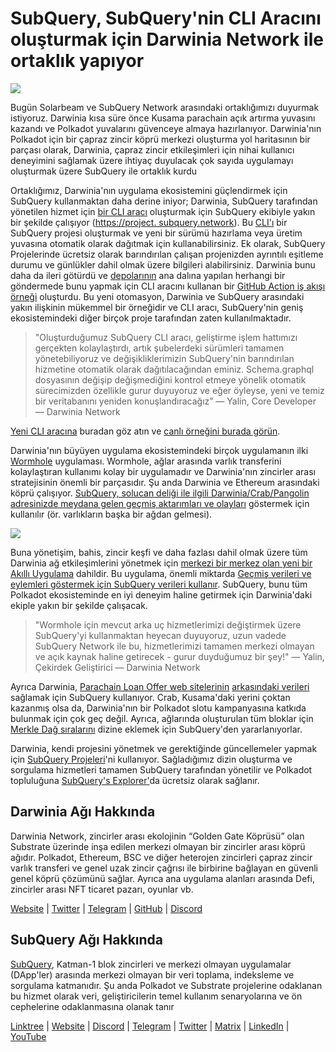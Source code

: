 # SubQuery, SubQuery'nin CLI Aracını oluşturmak için Darwinia Network ile ortaklık yapıyor

![](https://miro.medium.com/max/1400/1*96OGWsQrxNGC5rblYxhdAw.jpeg)

Bugün Solarbeam ve SubQuery Network arasındaki ortaklığımızı duyurmak istiyoruz. Darwinia kısa süre önce Kusama parachain açık artırma yuvasını kazandı ve Polkadot yuvalarını güvenceye almaya hazırlanıyor. Darwinia'nın Polkadot için bir çapraz zincir köprü merkezi oluşturma yol haritasının bir parçası olarak, Darwinia, çapraz zincir etkileşimleri için nihai kullanıcı deneyimini sağlamak üzere ihtiyaç duyulacak çok sayıda uygulamayı oluşturmak üzere SubQuery ile ortaklık kurdu

Ortaklığımız, Darwinia'nın uygulama ekosistemini güçlendirmek için SubQuery kullanmaktan daha derine iniyor; Darwinia, SubQuery tarafından yönetilen hizmet için [bir CLI aracı](https://github.com/fewensa/subquery-cli) oluşturmak için SubQuery ekibiyle yakın bir şekilde çalışıyor ([https://project. subquery.network](https://project.subquery.network)). Bu [CLI'ı](https://github.com/fewensa/subquery-cli) bir SubQuery projesi oluşturmak ve yeni bir sürümü hazırlama veya üretim yuvasına otomatik olarak dağıtmak için kullanabilirsiniz. Ek olarak, SubQuery Projelerinde ücretsiz olarak barındırılan çalışan projenizden ayrıntılı eşitleme durumu ve günlükler dahil olmak üzere bilgileri alabilirsiniz. Darwinia bunu daha da ileri götürdü ve [depolarının](https://github.com/darwinia-network/bridger/blob/master/.github/workflows/subquery-prod.yml) ana dalına yapılan herhangi bir göndermede bunu yapmak için CLI aracını kullanan bir [GitHub Action iş akışı örneği](https://github.com/darwinia-network/bridger/blob/master/.github/workflows/subquery-prod.yml) oluşturdu. Bu yeni otomasyon, Darwinia ve SubQuery arasındaki yakın ilişkinin mükemmel bir örneğidir ve CLI aracı, SubQuery'nin geniş ekosistemindeki diğer birçok proje tarafından zaten kullanılmaktadır.
> "Oluşturduğumuz SubQuery CLI aracı, geliştirme işlem hattımızı gerçekten kolaylaştırdı, artık şubelerdeki sürümleri tamamen yönetebiliyoruz ve değişikliklerimizin SubQuery'nin barındırılan hizmetine otomatik olarak dağıtılacağından eminiz. Schema.graphql dosyasının değişip değişmediğini kontrol etmeye yönelik otomatik sürecimizden özellikle gurur duyuyoruz ve eğer öyleyse, yeni ve temiz bir veritabanını yeniden konuşlandıracağız” — Yalin, Core Developer — Darwinia Network


[Yeni CLI aracına](https://github.com/fewensa/subquery-cli) buradan göz atın ve [canlı örneğini burada görün](https://github.com/darwinia-network/bridger/blob/master/.github/workflows/subquery-prod.yml).

Darwinia'nın büyüyen uygulama ekosistemindeki birçok uygulamanın ilki [Wormhole](https://wormhole.darwinia.network/) uygulaması. Wormhole, ağlar arasında varlık transferini kolaylaştıran kullanımı kolay bir uygulamadır ve Darwinia'nın zincirler arası stratejisinin önemli bir parçasıdır. Şu anda Darwinia ve Ethereum arasındaki köprü çalışıyor. [SubQuery, solucan deliği ile ilgili Darwinia/Crab/Pangolin adresinizde meydana gelen geçmiş aktarımları ve olayları](https://explorer.subquery.network/subquery/darwinia-network/wormhole-darwinia) göstermek için kullanılır (ör. varlıkların başka bir ağdan gelmesi).

![](https://miro.medium.com/max/1400/1*p3V-lvW6BmEVZXaDYDY7mw.png)

Buna yönetişim, bahis, zincir keşfi ve daha fazlası dahil olmak üzere tüm Darwinia ağ etkileşimlerini yönetmek için [merkezi bir merkez olan yeni bir Akıllı Uygulama](https://apps.darwinia.network/) dahildir. Bu uygulama, önemli miktarda [Geçmiş verileri ve eylemleri göstermek için SubQuery verileri kullanır](https://explorer.subquery.network/subquery/darwinia-network/smart-app-crab). SubQuery, bunu tüm Polkadot ekosisteminde en iyi deneyim haline getirmek için Darwinia'daki ekiple yakın bir şekilde çalışacak.
> "Wormhole için mevcut arka uç hizmetlerimizi değiştirmek üzere SubQuery'yi kullanmaktan heyecan duyuyoruz, uzun vadede SubQuery Network ile bu, hizmetlerimizi tamamen merkezi olmayan ve açık kaynak haline getirecek - gurur duyduğumuz bir şey!" — Yalin, Çekirdek Geliştirici — Darwinia Network


Ayrıca Darwinia, [Parachain Loan Offer web sitelerinin](https://darwinia.network/plo_contribute) [arkasındaki verileri ](https://explorer.subquery.network/subquery/darwinia-network/home-plo-polkadot)sağlamak için SubQuery kullanıyor. Crab, Kusama'daki yerini çoktan kazanmış olsa da, Darwinia'nın bir Polkadot slotu kampanyasına katkıda bulunmak için çok geç değil. Ayrıca, ağlarında oluşturulan tüm bloklar için [Merkle Dağ sıralarını](https://explorer.subquery.network/subquery/darwinia-network/darwinia-mmr) dizine eklemek için SubQuery'den yararlanıyorlar.

Darwinia, kendi projesini yönetmek ve gerektiğinde güncellemeler yapmak için [SubQuery Projeleri](https://project.subquery.network/)'ni kullanıyor. Sağladığımız dizin oluşturma ve sorgulama hizmetleri tamamen SubQuery tarafından yönetilir ve Polkadot topluluğuna [SubQuery's Explorer'](https://explorer.subquery.network/)da ücretsiz olarak sağlanır.

## Darwinia Ağı Hakkında

Darwinia Network, zincirler arası ekolojinin “Golden Gate Köprüsü” olan Substrate üzerinde inşa edilen merkezi olmayan bir zincirler arası köprü ağıdır. Polkadot, Ethereum, BSC ve diğer heterojen zincirleri çapraz zincir varlık transferi ve genel uzak zincir çağrısı ile birbirine bağlayan en güvenli genel köprü çözümünü sağlar. Ayrıca ana uygulama alanları arasında Defi, zincirler arası NFT ticaret pazarı, oyunlar vb.

[Website](https://darwinia.network/) | [Twitter](https://twitter.com/DarwiniaNetwork) | [Telegram](https://t.me/DarwiniaNetwork) | [GitHub](https://github.com/darwinia-network) | [Discord](https://discord.gg/KMZVeyM)

## SubQuery Ağı Hakkında

[SubQuery](https://subquery.network/), Katman-1 blok zincirleri ve merkezi olmayan uygulamalar (DApp'ler) arasında merkezi olmayan bir veri toplama, indeksleme ve sorgulama katmanıdır. Şu anda Polkadot ve Substrate projelerine odaklanan bu hizmet olarak veri, geliştiricilerin temel kullanım senaryolarına ve ön cephelerine odaklanmasına olanak tanır

[Linktree](https://linktr.ee/subquerynetwork) | [Website](https://subquery.network/) | [Discord](https://discord.com/invite/78zg8aBSMG) | [Telegram](https://t.me/subquerynetwork) | [Twitter](https://twitter.com/subquerynetwork) | [Matrix](https://matrix.to/#/#subquery:matrix.org) | [LinkedIn](https://www.linkedin.com/company/subquery) | [YouTube](https://www.youtube.com/channel/UCi1a6NUUjegcLHDFLr7CqLw)
